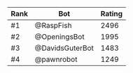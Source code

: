 Rank|Bot|Rating
---|---|---
#1|@RaspFish|2496
#2|@OpeningsBot|1995
#3|@DavidsGuterBot|1483
#4|@pawnrobot|1249
